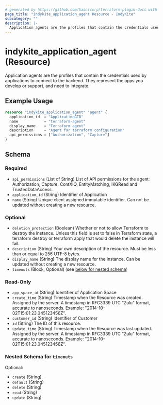 ```yaml
---
# generated by https://github.com/hashicorp/terraform-plugin-docs with custom templates
page_title: "indykite_application_agent Resource - IndyKite"
subcategory: ""
description: |-
  Application agents are the profiles that contain the credentials used by applications to connect to the backend.  They represent the apps you develop or support, and need to integrate.
---
```


# indykite_application_agent (Resource)

Application agents are the profiles that contain the credentials used by applications to connect to the backend.  They represent the apps you develop or support, and need to integrate.

## Example Usage

```terraform
resource "indykite_application_agent" "agent" {
  application_id  = "ApplicationGID"
  name            = "terraform-agent"
  display_name    = "Terraform agent"
  description     = "Agent for terraform configuration"
  api_permissions = ["Authorization", "Capture"]
}
```

<!-- schema generated by tfplugindocs -->
## Schema

### Required

- `api_permissions` (List of String) List of API permissions for the agent: Authorization, Capture, ContXIQ, EntityMatching, IKGRead and TrustedDataAccess.
- `application_id` (String) Identifier of Application
- `name` (String) Unique client assigned immutable identifier. Can not be updated without creating a new resource.

### Optional

- `deletion_protection` (Boolean) Whether or not to allow Terraform to destroy the instance. Unless this field is set to false in Terraform state, a terraform destroy or terraform apply that would delete the instance will fail.
- `description` (String) Your own description of the resource. Must be less than or equal to 256 UTF-8 bytes.
- `display_name` (String) The display name for the instance. Can be updated without creating a new resource.
- `timeouts` (Block, Optional) (see [below for nested schema](#nestedblock--timeouts))

### Read-Only

- `app_space_id` (String) Identifier of Application Space
- `create_time` (String) Timestamp when the Resource was created. Assigned by the server. A timestamp in RFC3339 UTC "Zulu" format, accurate to nanoseconds. Example: "2014-10-02T15:01:23.045123456Z".
- `customer_id` (String) Identifier of Customer
- `id` (String) The ID of this resource.
- `update_time` (String) Timestamp when the Resource was last updated. Assigned by the server. A timestamp in RFC3339 UTC "Zulu" format, accurate to nanoseconds. Example: "2014-10-02T15:01:23.045123456Z".

<a id="nestedblock--timeouts"></a>
### Nested Schema for `timeouts`

Optional:

- `create` (String)
- `default` (String)
- `delete` (String)
- `read` (String)
- `update` (String)


